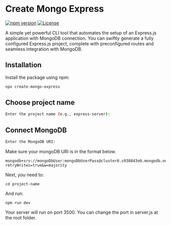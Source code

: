 # Create Mongo Express

[![npm version](https://badge.fury.io/js/create-mongo-express.svg)](https://badge.fury.io/js/create-mongo-express)
[![License](https://img.shields.io/badge/License-MIT-blue.svg)](https://opensource.org/licenses/MIT)

A simple yet powerful CLI tool that automates the setup of an Express.js application with MongoDB connection. You can swiftly generate a fully configured Express.js project, complete with preconfigured routes and seamless integration with MongoDB.

## Installation

Install the package using npm:

```bash
npx create-mongo-express
```

## Choose project name

```bash
Enter the project name (e.g., express-server):
```

## Connect MongoDB

```bash
Enter the MongoDB URI:
```

Make sure your mongoDB URI is in the format below.

```basg
mongodb+srv://mongoDbUser:mongoDbUserPass@cluster0.s938843o0.mongodb.net/databaseName?retryWrites=true&w=majority
```

Next, you need to:

```basg
cd project-name
```

And run:

```basg
npm run dev
```

Your server will run on port 3500.
You can change the port in server.js at the root folder.
